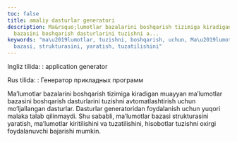 ```yaml
---
toc: false
title: amaliy dasturlar generatori
description: Ma&rsquo;lumotlar bazalarini boshqarish tizimiga kiradigan muayyan ma&rsquo;lumotlar
  bazasini boshqarish dasturlarini tuzishni a...
keywords: "ma\u2019lumotlar, tuzishni, boshqarish, uchun, Ma\u2019lumotlar, sababli,
  bazasi, strukturasini, yaratish, tuzatilishini"
---
```


Ingliz tilida:
:   application generator

Rus tilida:
:   Генератор прикладных программ

Ma’lumotlar bazalarini boshqarish tizimiga kiradigan muayyan ma’lumotlar bazasini boshqarish dasturlarini tuzishni avtomatlashtirish uchun mo‘ljallangan dasturlar. Dasturlar generatoridan foydalanish uchun yuqori malaka talab qilinmaydi. Shu sababli, ma’lumotlar bazasi strukturasini yaratish, ma’lumotlar kiritilishini va tuzatilishini, hisobotlar tuzishni oxirgi foydalanuvchi bajarishi mumkin.